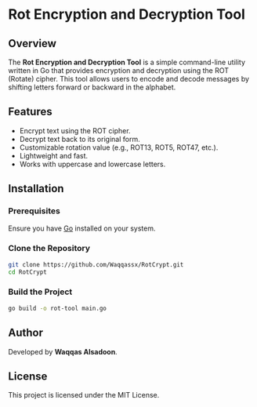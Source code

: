 # Rot Encryption and Decryption Tool

## Overview
The **Rot Encryption and Decryption Tool** is a simple command-line utility written in Go that provides encryption and decryption using the ROT (Rotate) cipher. This tool allows users to encode and decode messages by shifting letters forward or backward in the alphabet.

## Features
- Encrypt text using the ROT cipher.
- Decrypt text back to its original form.
- Customizable rotation value (e.g., ROT13, ROT5, ROT47, etc.).
- Lightweight and fast.
- Works with uppercase and lowercase letters.

## Installation
### Prerequisites
Ensure you have [Go](https://go.dev/dl/) installed on your system.

### Clone the Repository
```sh
git clone https://github.com/Waqqassx/RotCrypt.git
cd RotCrypt
```

### Build the Project
```sh
go build -o rot-tool main.go
```

## Author
Developed by **Waqqas Alsadoon**.

## License
This project is licensed under the MIT License.

